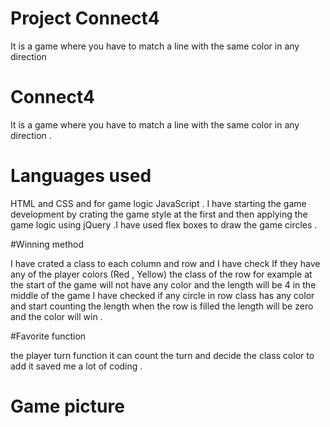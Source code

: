# Project Connect4
 

It is a game where you have to match a line with the same color in any direction 

# Connect4

It is a game where you have to match a line with the same color in any direction .

# Languages used 
HTML and CSS and for game logic JavaScript .
I have starting the game development by crating the game style at the first and then applying the game logic using jQuery .I have used flex boxes  to draw the game circles .

#Winning method 

I have crated a class to each column and row and I have check If they have any of the player colors (Red , Yellow)
the class of the row for example at the start of the game will not have any color and the length will be 4 
in the middle of the game I have checked if any circle in row class has any color and start counting the length
when the row is filled the length will be zero and the color will win .

#Favorite function 

the player turn function it can count the turn and decide  the class color to add it saved me a lot of coding .

# Game picture 
  
 
 
 
 
